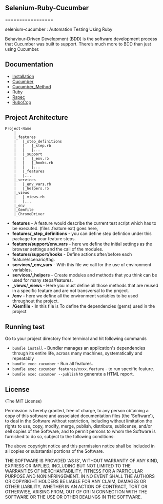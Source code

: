 ## Selenium-Ruby-Cucumber

=================

selenium-cucumber : Automation Testing Using Ruby

Behaviour-Driven Development (BDD) is the software development process that Cucumber was built to support.
There’s much more to BDD than just using Cucumber.

## Documentation

* [Installation](https://www.ruby-lang.org/es/documentation/installation/)
* [Cucumber](https://docs.cucumber.io/)
* [Cucumber_Method](https://www.rubydoc.info/gems/selenium-cucumber/toplevel)
* [Ruby](https://ruby-doc.org/)
* [Rspec](http://rspec.info/documentation/)
* [RuboCop](https://rubocop.readthedocs.io/en/latest/)


## Project Architecture

    Project-Name
        |
        |_features
        |   |_step_definitions
        |   |   |_step.rb
        |   |   |...
        |   |_support
        |   |   |_env.rb
        |   |   |_hooks.rb
        |   |   |...
        |   |_features
        |   |...
        |_services
        |   |_env_vars.rb
        |   |_helpers.rb
        |_views
        |   |_views.rb
        |   |...
        |_env
        |_Gemfile
        |_ChromeDriver
    

* **features** - A feature would describe the current test script which has to be executed. (files .feature ext) goes here, 
* **features/_step_definitions** - you can define step defintion under this package for your feature steps.
* **features/support/env_vars** - here we define the initial settings as the browser settings and the call of the modules.
* **features/support/hooks** - Define actions after/before each feature/scenario/tag.
* **services/_env_vars** - With this file we call for the use of environment variables.
* **services/_helpers** - Create modules and methods that you think can be used for many steps/features.
* **_views/_views** - Here you must define all those methods that are reused in a specific feature and are not transversal to the project.
* **/env** - here we define all the environment variables to be used throughout the project.
* **/Gemfile** - In this file is To define the dependencies (gems) used in the project


## Running test

Go to your project directory from terminal and hit following commands
* `bundle install`  - Bundler manages an application's dependencies through its entire life, across many machines, systematically and repeatably
* `bundle exec cucumber` - Run all features.
* `bundle exec cucumber features/xxxx.feature`  - to run specific feature.
* `bundle exec cucumber --publish` to generate a HTML report.



## License

(The MIT License)

Permission is hereby granted, free of charge, to any person obtaining a copy of this software and associated documentation files (the 'Software'), to deal in the Software without restriction, including without limitation the rights to use, copy, modify, merge, publish, distribute, sublicense, and/or sell copies of the Software, and to permit persons to whom the Software is furnished to do so, subject to the following conditions:

The above copyright notice and this permission notice shall be included in all copies or substantial portions of the Software.

THE SOFTWARE IS PROVIDED 'AS IS', WITHOUT WARRANTY OF ANY KIND, EXPRESS OR IMPLIED, INCLUDING BUT NOT LIMITED TO THE WARRANTIES OF MERCHANTABILITY, FITNESS FOR A PARTICULAR PURPOSE AND NONINFRINGEMENT. IN NO EVENT SHALL THE AUTHORS OR COPYRIGHT HOLDERS BE LIABLE FOR ANY CLAIM, DAMAGES OR OTHER LIABILITY, WHETHER IN AN ACTION OF CONTRACT, TORT OR OTHERWISE, ARISING FROM, OUT OF OR IN CONNECTION WITH THE SOFTWARE OR THE USE OR OTHER DEALINGS IN THE SOFTWARE.
